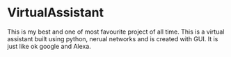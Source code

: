 # VirtualAssistant

This is my best and one of most favourite project of all time. This is a virtual assistant built using python, nerual networks and is created with GUI.
It is just like ok google and Alexa. 
